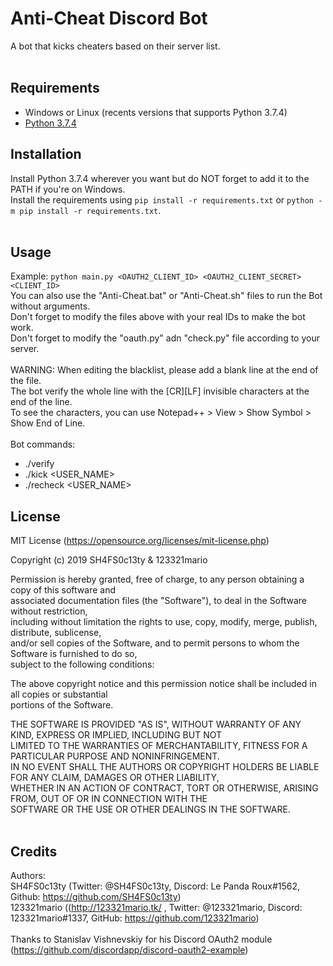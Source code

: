 # Anti-Cheat Discord Bot
A bot that kicks cheaters based on their server list.
<br />
<br />

## Requirements

 - Windows or Linux (recents versions that supports Python 3.7.4)
 - [Python 3.7.4](https://www.python.org/downloads/release/python-374/)

## Installation

Install Python 3.7.4 wherever you want but do NOT forget to add it to the PATH if you're on Windows. <br />
Install the requirements using `pip install -r requirements.txt` or `python -m pip install -r requirements.txt`.
<br /> <br />

## Usage

Example: `python main.py <OAUTH2_CLIENT_ID> <OAUTH2_CLIENT_SECRET> <CLIENT_ID>` <br />
You can also use the "Anti-Cheat.bat" or "Anti-Cheat.sh" files to run the Bot without arguments.<br />
Don't forget to modify the files above with your real IDs to make the bot work.<br />
Don't forget to modify the "oauth.py" adn "check.py" file according to your server.<br />
<br />
WARNING: When editing the blacklist, please add a blank line at the end of the file.<br />
The bot verify the whole line with the \[CR\]\[LF\] invisible characters at the end of the line.<br />
To see the characters, you can use Notepad++ > View > Show Symbol > Show End of Line.<br />
<br />
Bot commands:
 - ./verify
 - ./kick <USER_NAME>
 - ./recheck <USER_NAME>
 
## License

MIT License (https://opensource.org/licenses/mit-license.php)<br />

Copyright (c) 2019 SH4FS0c13ty & 123321mario<br />

Permission is hereby granted, free of charge, to any person obtaining a copy of this software and<br />
associated documentation files (the "Software"), to deal in the Software without restriction,<br />
including without limitation the rights to use, copy, modify, merge, publish, distribute, sublicense,<br />
and/or sell copies of the Software, and to permit persons to whom the Software is furnished to do so,<br />
subject to the following conditions:<br />

The above copyright notice and this permission notice shall be included in all copies or substantial<br />
portions of the Software.<br />

THE SOFTWARE IS PROVIDED "AS IS", WITHOUT WARRANTY OF ANY KIND, EXPRESS OR IMPLIED, INCLUDING BUT NOT<br />
LIMITED TO THE WARRANTIES OF MERCHANTABILITY, FITNESS FOR A PARTICULAR PURPOSE AND NONINFRINGEMENT.<br />
IN NO EVENT SHALL THE AUTHORS OR COPYRIGHT HOLDERS BE LIABLE FOR ANY CLAIM, DAMAGES OR OTHER LIABILITY,<br />
WHETHER IN AN ACTION OF CONTRACT, TORT OR OTHERWISE, ARISING FROM, OUT OF OR IN CONNECTION WITH THE<br />
SOFTWARE OR THE USE OR OTHER DEALINGS IN THE SOFTWARE.<br />
<br />

## Credits

Authors:
<br />
SH4FS0c13ty (Twitter: @SH4FS0c13ty, Discord: Le Panda Roux#1562, Github: https://github.com/SH4FS0c13ty)<br />
123321mario ((http://123321mario.tk/ , Twitter: @123321mario, Discord: 123321mario#1337, GitHub: https://github.com/123321mario)<br />
<br />
Thanks to Stanislav Vishnevskiy for his Discord OAuth2 module (https://github.com/discordapp/discord-oauth2-example)
